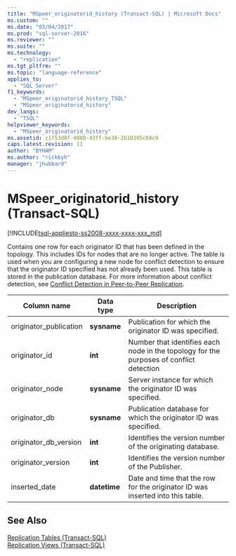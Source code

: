 ```yaml
---
title: "MSpeer_originatorid_history (Transact-SQL) | Microsoft Docs"
ms.custom: ""
ms.date: "03/04/2017"
ms.prod: "sql-server-2016"
ms.reviewer: ""
ms.suite: ""
ms.technology: 
  - "replication"
ms.tgt_pltfrm: ""
ms.topic: "language-reference"
applies_to: 
  - "SQL Server"
f1_keywords: 
  - "MSpeer_originatorid_history_TSQL"
  - "MSpeer_originatorid_history"
dev_langs: 
  - "TSQL"
helpviewer_keywords: 
  - "MSpeer_originatorid_history"
ms.assetid: c1f53d0f-4080-43ff-be38-2b10395c68c9
caps.latest.revision: 11
author: "BYHAM"
ms.author: "rickbyh"
manager: "jhubbard"
---
```

# MSpeer_originatorid_history (Transact-SQL)
[!INCLUDE[tsql-appliesto-ss2008-xxxx-xxxx-xxx_md](../../includes/tsql-appliesto-ss2008-xxxx-xxxx-xxx-md.md)]

  Contains one row for each originator ID that has been defined in the topology. This includes IDs for nodes that are no longer active. The table is used when you are configuring a new node for conflict detection to ensure that the originator ID specified has not already been used. This table is stored in the publication database. For more information about conflict detection, see [Conflict Detection in Peer-to-Peer Replication](../../relational-databases/replication/transactional/peer-to-peer-conflict-detection-in-peer-to-peer-replication.md).  
  
|Column name|Data type|Description|  
|-----------------|---------------|-----------------|  
|originator_publication|**sysname**|Publication for which the originator ID was specified.|  
|originator_id|**int**|Number that identifies each node in the topology for the purposes of conflict detection|  
|originator_node|**sysname**|Server instance for which the originator ID was specified.|  
|originator_db|**sysname**|Publication database for which the originator ID was specified.|  
|originator_db_version|**int**|Identifies the version number of the originating database.|  
|originator_version|**int**|Identifies the version number of the Publisher.|  
|inserted_date|**datetime**|Date and time that the row for the originator ID was inserted into this table.|  
  
## See Also  
 [Replication Tables &#40;Transact-SQL&#41;](../../relational-databases/system-tables/replication-tables-transact-sql.md)   
 [Replication Views &#40;Transact-SQL&#41;](../../relational-databases/system-views/replication-views-transact-sql.md)  
  
  